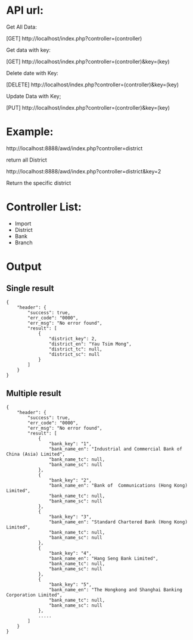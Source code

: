 # API url:

Get All Data:

[GET] http://localhost/index.php?controller=(controller)


Get data with key:

[GET] http://localhost/index.php?controller=(controller)&key=(key)


Delete date with Key:

[DELETE] http://localhost/index.php?controller=(controller)&key=(key)


Update Data with Key;

[PUT] http://localhost/index.php?controller=(controller)&key=(key)

# Example:
http://localhost:8888/awd/index.php?controller=district

return all District

http://localhost:8888/awd/index.php?controller=district&key=2

Return the specific district


# Controller List:
- Import
- District
- Bank
- Branch


# Output
## Single result
```
{
    "header": {
        "success": true,
        "err_code": "0000",
        "err_msg": "No error found",
        "result": [
            {
                "district_key": 2,
                "district_en": "Yau Tsim Mong",
                "district_tc": null,
                "district_sc": null
            }
        ]
    }
}
```

## Multiple result
```
{
    "header": {
        "success": true,
        "err_code": "0000",
        "err_msg": "No error found",
        "result": [
            {
                "bank_key": "1",
                "bank_name_en": "Industrial and Commercial Bank of China (Asia) Limited",
                "bank_name_tc": null,
                "bank_name_sc": null
            },
            {
                "bank_key": "2",
                "bank_name_en": "Bank of  Communications (Hong Kong) Limited",
                "bank_name_tc": null,
                "bank_name_sc": null
            },
            {
                "bank_key": "3",
                "bank_name_en": "Standard Chartered Bank (Hong Kong) Limited",
                "bank_name_tc": null,
                "bank_name_sc": null
            },
            {
                "bank_key": "4",
                "bank_name_en": "Hang Seng Bank Limited",
                "bank_name_tc": null,
                "bank_name_sc": null
            },
            {
                "bank_key": "5",
                "bank_name_en": "The Hongkong and Shanghai Banking Corporation Limited",
                "bank_name_tc": null,
                "bank_name_sc": null
            },
            .....
        ]
    }
}
```
